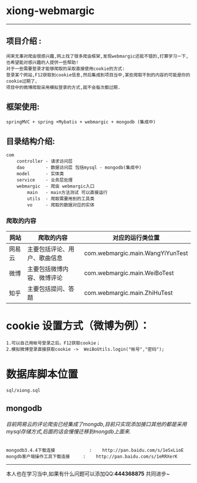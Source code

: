 # xiong-webmargic

---
## 项目介绍 :
    闲来无事对爬虫很感兴趣,网上找了很多爬虫框架,发现webmargic还挺不错的,打算学习一下,也希望能对感兴趣的人提供一些帮助!
    对于一些需要登录才能够爬取的采取直接使用cookie的方式:
    登录某个网站,F12获取到cookie信息,然后集成到项目当中,某些爬取不到的内容的可能是你的cookie过期了，
    项目中的微博爬取采用模拟登录的方式,就不会每次都过期.
## 框架使用: 
    springMVC + spring +Mybatis + webmargic + mongodb (集成中)
## 目录结构介绍:
    com
        controller - 请求访问层
        dao        - 数据访问层 包括mysql - mongodb(集成中)
        model      - 实体类
        service    - 业务层处理
        webmargic  - 爬虫 webmargic入口
            main   - main方法测试 可以直接运行
            utils  - 爬取需要用到的工具类
            vo     - 爬取的数据对应的实体
            
### 爬取的内容

网站 | 爬取的内容 | 对应的运行类位置
---|---|---
网易云 | 主要包括评论、用户、歌曲信息 | com.webmargic.main.WangYiYunTest
微博 | 主要包括微博内容、微博评论 | com.webmargic.main.WeiBoTest
知乎|主要包括提问、答题|com.webmargic.main.ZhiHuTest

# cookie 设置方式（微博为例）：
    1.可以自己用帐号登录之后，F12获取cookie；
    2.模拟微博登录直接获取cookie ->  WeiBoUtils.login("帐号","密码");
# 数据库脚本位置
    sql/xiong.sql

## mongodb 
######     目前网易云的评论爬虫已经集成了mongdb,目前只实现添加接口其他的都是采用mysql存储方式,后面的话会慢慢迁移到mongdb上面来.
    mongodb3.4.4下载连接             :    http://pan.baidu.com/s/1eSxLioE
    mongdb客户端操作工具下载连接     :    http://pan.baidu.com/s/1eRRXerK
    
    

---
本人也在学习当中,如果有什么问题可以添加QQ:**444368875**
共同进步~
